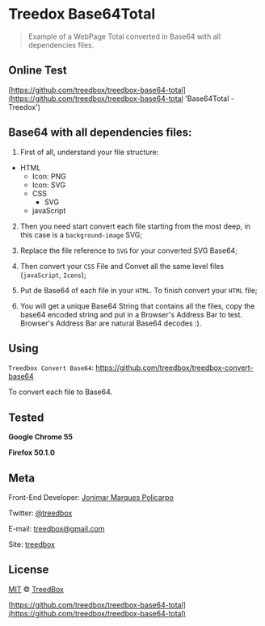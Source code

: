 # Treedox Base64Total
> Example of a WebPage Total converted in Base64 with all dependencies files.

## Online Test
[https://github.com/treedbox/treedbox-base64-total](https://github.com/treedbox/treedbox-base64-total 'Base64Total - Treedox')

## Base64 with all dependencies files:
1. First of all, understand your file structure:
* HTML
  * Icon: PNG
  * Icon: SVG
  * CSS
    * SVG
  * javaScript

2. Then you need start convert each file starting from the most deep, in this case is a `background-image` SVG;

3. Replace the file reference to `SVG` for your converted SVG Base64;

4. Then convert your `CSS` File and Convet all the same level files (`javaScript`, `Icons`);

5. Put de Base64 of each file in your `HTML`. To finish convert your `HTML` file;

6. You will get a unique Base64 String that contains all the files, copy the base64 encoded string and put in a Browser's Address Bar to test. Browser's Address Bar are natural Base64 decodes :).

## Using
`Treedbox Convert Base64`:
https://github.com/treedbox/treedbox-convert-base64

To convert each file to Base64.

## Tested
**Google Chrome 55**

**Firefox 50.1.0**

## Meta
Front-End Developer: [Jonimar Marques Policarpo](http://linkedin.com/in/treedbox 'LinkEdin')

Twitter: [@treedbox](http://twitter.com/treedbox)

E-mail: [treedbox@gmail.com](mailto:treedbox@gmail.com)

Site: [treedbox](http://treedbox.com)

## License
[MIT](LICENSE.md) © [TreedBox](https://github.com/treedbox)

[https://github.com/treedbox/treedbox-base64-total](https://github.com/treedbox/treedbox-base64-total)
